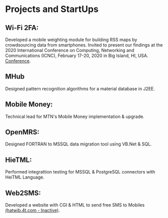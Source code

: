 # Projects and StartUps

## Wi-Fi 2FA: 
Developed a mobile weighting module for building RSS maps by crowdsourcing data from smartphones. Invited to present our findings at the 2020 International Conference on Computing, Networking and Communications (ICNC), February 17-20, 2020 in Big Island, HI, USA. [Conference](https://edas.info/web/icnc20/program.html).

## MHub
Designed pattern recognition algorithms for a material database in J2EE.

## Mobile Money:
Technical lead for MTN's Mobile Money implementation \& upgrade.

## OpenMRS:
Designed FORTRAN to MSSQL data migration tool using VB.Net \& SQL.

## HieTML:
Performed integrattion testing for MSSQL \& PostgreSQL connectors with HeiTML Language.

## Web2SMS:
Developed a website with CGI & HTML to send free SMS to Mobiles [(hatwib.4t.com - Inactive)](http://smsafreeca.blogspot.com/2005/07/sms-sites.html).

